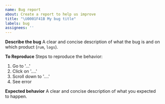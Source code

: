 ```yaml
---
name: Bug report
about: Create a report to help us improve
title: "\U0001F41B My bug title"
labels: bug
assignees: ''
---
```


<!-- Guidelines -->
<!-- Please check if an issue does not exist already for it: https://github.com/DataDog/browser-sdk/issues -->
<!-- Please check if the issue happens with latest version -->

**Describe the bug**
A clear and concise description of what the bug is and on which product (`rum`, `logs`).

**To Reproduce**
Steps to reproduce the behavior:

1. Go to '...'
2. Click on '....'
3. Scroll down to '....'
4. See error

**Expected behavior**
A clear and concise description of what you expected to happen.
